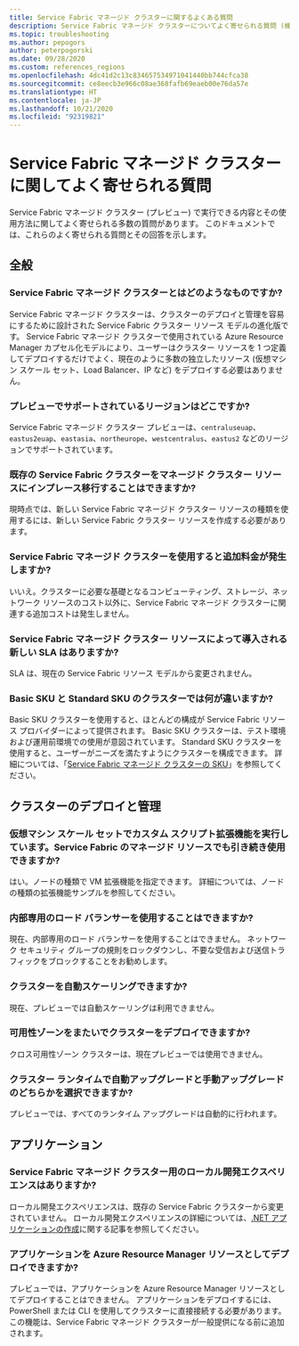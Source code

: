```yaml
---
title: Service Fabric マネージド クラスターに関するよくある質問
description: Service Fabric マネージド クラスターについてよく寄せられる質問 (機能、ユース ケース、一般的なシナリオなど)。
ms.topic: troubleshooting
ms.author: pepogors
author: peterpogorski
ms.date: 09/28/2020
ms.custom: references_regions
ms.openlocfilehash: 4dc41d2c13c834657534971041440bb744cfca38
ms.sourcegitcommit: ce8eecb3e966c08ae368fafb69eaeb00e76da57e
ms.translationtype: HT
ms.contentlocale: ja-JP
ms.lasthandoff: 10/21/2020
ms.locfileid: "92319821"
---
```

# <a name="service-fabric-managed-clusters-frequently-asked-questions"></a>Service Fabric マネージド クラスターに関してよく寄せられる質問

Service Fabric マネージド クラスター (プレビュー) で実行できる内容とその使用方法に関してよく寄せられる多数の質問があります。 このドキュメントでは、これらのよく寄せられる質問とその回答を示します。

## <a name="general"></a>全般

### <a name="what-are-service-fabric-managed-clusters"></a>Service Fabric マネージド クラスターとはどのようなものですか?

Service Fabric マネージド クラスターは、クラスターのデプロイと管理を容易にするために設計された Service Fabric クラスター リソース モデルの進化版です。 Service Fabric マネージド クラスターで使用されている Azure Resource Manager カプセル化モデルにより、ユーザーはクラスター リソースを 1 つ定義してデプロイするだけでよく、現在のように多数の独立したリソース (仮想マシン スケール セット、Load Balancer、IP など) をデプロイする必要はありません。

### <a name="what-regions-are-supported-in-the-preview"></a>プレビューでサポートされているリージョンはどこですか?

Service Fabric マネージド クラスター プレビューは、`centraluseuap`、`eastus2euap`、`eastasia`、`northeurope`、`westcentralus`、`eastus2` などのリージョンでサポートされています。

### <a name="can-i-do-an-in-place-migration-of-my-existing-service-fabric-cluster-to-a-managed-cluster-resource"></a>既存の Service Fabric クラスターをマネージド クラスター リソースにインプレース移行することはできますか?

現時点では、新しい Service Fabric マネージド クラスター リソースの種類を使用するには、新しい Service Fabric クラスター リソースを作成する必要があります。

### <a name="is-there-an-additional-cost-for-service-fabric-managed-clusters"></a>Service Fabric マネージド クラスターを使用すると追加料金が発生しますか?

いいえ。クラスターに必要な基礎となるコンピューティング、ストレージ、ネットワーク リソースのコスト以外に、Service Fabric マネージド クラスターに関連する追加コストは発生しません。

### <a name="is-there-a-new-sla-introduced-by-the-service-fabric-managed-cluster-resource"></a>Service Fabric マネージド クラスター リソースによって導入される新しい SLA はありますか?

SLA は、現在の Service Fabric リソース モデルから変更されません。

### <a name="what-is-the-difference-between-a-basic-and-standard-sku-cluster"></a>Basic SKU と Standard SKU のクラスターでは何が違いますか?

Basic SKU クラスターを使用すると、ほとんどの構成が Service Fabric リソース プロバイダーによって提供されます。 Basic SKU クラスターは、テスト環境および運用前環境での使用が意図されています。 Standard SKU クラスターを使用すると、ユーザーがニーズを満たすようにクラスターを構成できます。 詳細については、「[Service Fabric マネージド クラスターの SKU](./overview-managed-cluster.md#service-fabric-managed-cluster-skus)」を参照してください。

## <a name="cluster-deployment-and-management"></a>クラスターのデプロイと管理

### <a name="i-run-custom-script-extensions-on-my-virtual-machine-scale-set-can-i-continue-to-do-that-with-a-managed-service-fabric-resource"></a>仮想マシン スケール セットでカスタム スクリプト拡張機能を実行しています。Service Fabric のマネージド リソースでも引き続き使用できますか?

はい。ノードの種類で VM 拡張機能を指定できます。 詳細については、ノードの種類の拡張機能サンプルを参照してください。

### <a name="i-want-to-have-an-internal-only-load-balancer-is-that-possible"></a>内部専用のロード バランサーを使用することはできますか?

現在、内部専用のロード バランサーを使用することはできません。 ネットワーク セキュリティ グループの規則をロックダウンし、不要な受信および送信トラフィックをブロックすることをお勧めします。

### <a name="can-i-autoscale-my-cluster"></a>クラスターを自動スケーリングできますか? 
現在、プレビューでは自動スケーリングは利用できません。

### <a name="can-i-deploy-my-cluster-across-availability-zones"></a>可用性ゾーンをまたいでクラスターをデプロイできますか? 
クロス可用性ゾーン クラスターは、現在プレビューでは使用できません。

### <a name="can-i-select-between-automatic-and-manual-upgrades-for-my-cluster-runtime"></a>クラスター ランタイムで自動アップグレードと手動アップグレードのどちらかを選択できますか? 
プレビューでは、すべてのランタイム アップグレードは自動的に行われます。

## <a name="applications"></a>アプリケーション

### <a name="is-there-a-local-development-experience-for-service-fabric-managed-clusters"></a>Service Fabric マネージド クラスター用のローカル開発エクスペリエンスはありますか?

ローカル開発エクスペリエンスは、既存の Service Fabric クラスターから変更されていません。 ローカル開発エクスペリエンスの詳細については、[.NET アプリケーションの作成](./service-fabric-quickstart-dotnet.md)に関する記事を参照してください。

### <a name="can-i-deploy-my-applications-as-an-azure-resource-manager-resource"></a>アプリケーションを Azure Resource Manager リソースとしてデプロイできますか?

プレビューでは、アプリケーションを Azure Resource Manager リソースとしてデプロイすることはできません。 アプリケーションをデプロイするには、PowerShell または CLI を使用してクラスターに直接接続する必要があります。 この機能は、Service Fabric マネージド クラスターが一般提供になる前に追加されます。